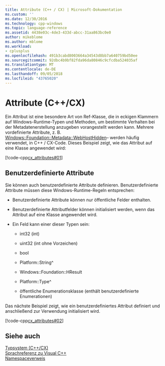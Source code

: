 ```yaml
---
title: Attribute (C++ / CX) | Microsoft-Dokumentation
ms.custom: ''
ms.date: 12/30/2016
ms.technology: cpp-windows
ms.topic: language-reference
ms.assetid: 4438e03c-4de3-433d-abcc-31aa863bc0e0
author: mikeblome
ms.author: mblome
ms.workload:
- cplusplus
ms.openlocfilehash: 491b3cabd8003664a34543d8bb7a640759bd50ee
ms.sourcegitcommit: 92dbc4b9bf82fda96da80846c9cfcdba524035af
ms.translationtype: MT
ms.contentlocale: de-DE
ms.lasthandoff: 09/05/2018
ms.locfileid: "43765020"
---
```

# <a name="attributes-ccx"></a>Attribute (C++/CX)
Ein Attribut ist eine besondere Art von Ref-Klasse, die in eckigen Klammern auf Windows-Runtime-Typen und Methoden, um bestimmte Verhalten bei der Metadatenerstellung anzugeben vorangestellt werden kann. Mehrere vordefinierte Attribute, z. B. [Windows::Foundation::Metadata::WebHostHidden](https://msdn.microsoft.com/library/windows/apps/windows.foundation.metadata.webhosthiddenattribute.aspx)– werden häufig verwendet, in C++ / CX-Code. Dieses Beispiel zeigt, wie das Attribut auf eine Klasse angewendet wird:  
  
 [!code-cpp[cx_attributes#01](../cppcx/codesnippet/CPP/cx_attributes/class1.h#01)]  
  
## <a name="custom-attributes"></a>Benutzerdefinierte Attribute  
 Sie können auch benutzerdefinierte Attribute definieren. Benutzerdefinierte Attribute müssen diese Windows-Runtime-Regeln entsprechen:  
  
-   Benutzerdefinierte Attribute können nur öffentliche Felder enthalten.  
  
-   Benutzerdefinierte Attributfelder können initialisiert werden, wenn das Attribut auf eine Klasse angewendet wird.  
  
-   Ein Feld kann einer dieser Typen sein:  
  
    -   int32 (int)  
  
    -   uint32 (int ohne Vorzeichen)  
  
    -   bool  
  
    -   Platform::String^  
  
    -   Windows::Foundation::HResult  
  
    -   Platform::Type^  
  
    -   öffentliche Enumerationsklasse (enthält benutzerdefinierte Enumerationen)  
  
 Das nächste Beispiel zeigt, wie ein benutzerdefiniertes Attribut definiert und anschließend zur Verwendung initialisiert wird.  
  
 [!code-cpp[cx_attributes#02](../cppcx/codesnippet/CPP/cx_attributes/class1.h#02)]  
  
## <a name="see-also"></a>Siehe auch  
 [Typsystem (C++/CX)](../cppcx/type-system-c-cx.md)   
 [Sprachreferenz zu Visual C++](../cppcx/visual-c-language-reference-c-cx.md)   
 [Namespaceverweis](../cppcx/namespaces-reference-c-cx.md)